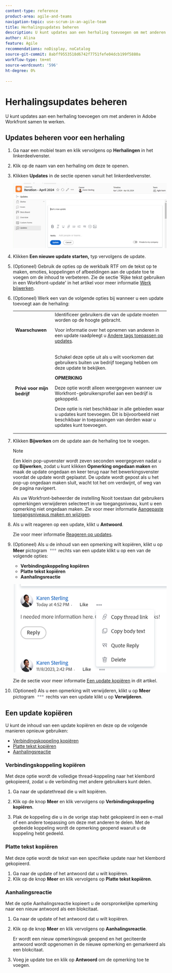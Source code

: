 ```yaml
---
content-type: reference
product-area: agile-and-teams
navigation-topic: use-scrum-in-an-agile-team
title: Herhalingsupdates beheren
description: U kunt updates aan een herhaling toevoegen om met anderen in Adobe Workfront samen te werken.
author: Alina
feature: Agile
recommendations: noDisplay, noCatalog
source-git-commit: 8abff9553518d6742f7751fefe04dcb199f5880a
workflow-type: tm+mt
source-wordcount: '596'
ht-degree: 0%

---
```



# Herhalingsupdates beheren

U kunt updates aan een herhaling toevoegen om met anderen in Adobe Workfront samen te werken.

## Updates beheren voor een herhaling

1. Ga naar een mobiel team en klik vervolgens op **Herhalingen** in het linkerdeelvenster.
1. Klik op de naam van een herhaling om deze te openen.
1. Klikken **Updates** in de sectie openen vanuit het linkerdeelvenster.

   ![](assets/updates-section-in-iteration.png)
1. Klikken **Een nieuwe update starten,** typ vervolgens de update.
1. (Optioneel) Gebruik de opties op de werkbalk RTF om de tekst op te maken, emoties, koppelingen of afbeeldingen aan de update toe te voegen om de inhoud te verbeteren. Zie de sectie &#39;Rijke tekst gebruiken in een Workfront-update&#39; in het artikel voor meer informatie [Werk bijwerken](/help/quicksilver/workfront-basics/updating-work-items-and-viewing-updates/update-work.md).
1. (Optioneel) Werk een van de volgende opties bij wanneer u een update toevoegt aan de herhaling:

   <table style="table-layout:auto"> 
    <col> 
    <col> 
    <tbody> 
     <tr> 
      <td role="rowheader"><strong>Waarschuwen</strong></td> 
      <td>Identificeer gebruikers die van de update moeten worden op de hoogte gebracht. <p>Voor informatie over het opnemen van anderen in een update raadpleegt u <a href="/help/quicksilver/workfront-basics/updating-work-items-and-viewing-updates/tag-others-on-updates.md">Andere tags toepassen op updates</a>.</p></td> 
     </tr> 
     <tr> 
      <td role="rowheader"><strong>Privé voor mijn bedrijf</strong></td> 
      <td> <p>Schakel deze optie uit als u wilt voorkomen dat gebruikers buiten uw bedrijf toegang hebben om deze update te bekijken.</p> 
      <p><b>OPMERKING</b></p>
      <p>Deze optie wordt alleen weergegeven wanneer uw Workfront-gebruikersprofiel aan een bedrijf is gekoppeld.</p>
      <p>Deze optie is niet beschikbaar in alle gebieden waar u updates kunt toevoegen. Dit is bijvoorbeeld niet beschikbaar in toepassingen van derden waar u updates kunt toevoegen. </p>
      </td> 
     </tr> 
    </tbody> 
   </table>

1. Klikken **Bijwerken** om de update aan de herhaling toe te voegen.

   >[!NOTE]
   >
   >Een klein pop-upvenster wordt zeven seconden weergegeven nadat u op **Bijwerken**, zodat u kunt klikken **Opmerking ongedaan maken** en maak de update ongedaan en keer terug naar het bewerkingsvenster voordat de update wordt geplaatst. De update wordt gepost als u het pop-up ongedaan maken sluit, wacht tot het om verdwijnt, of weg van de pagina navigeert.
   >
   >Als uw Workfront-beheerder de instelling Nooit toestaan dat gebruikers opmerkingen verwijderen selecteert in uw toegangsniveau, kunt u een opmerking niet ongedaan maken. Zie voor meer informatie [Aangepaste toegangsniveaus maken en wijzigen](/help/quicksilver/administration-and-setup/add-users/configure-and-grant-access/create-modify-access-levels.md).

1. Als u wilt reageren op een update, klikt u **Antwoord**.

   Zie voor meer informatie [Reageren op updates](/help/quicksilver/workfront-basics/updating-work-items-and-viewing-updates/reply-to-updates.md).

1. (Optioneel) Als u de inhoud van een opmerking wilt kopiëren, klikt u op **Meer** pictogram ![](assets/more-icon.png) rechts van een update klikt u op een van de volgende opties:

   * **Verbindingskoppeling kopiëren**
   * **Platte tekst kopiëren**
   * **Aanhalingsreactie**

   ![](assets/copy-comment-content-in-updates-section.png)

   Zie de sectie voor meer informatie [Een update kopiëren](#copy-an-update) in dit artikel.
1. (Optioneel) Als u een opmerking wilt verwijderen, klikt u op **Meer** pictogram ![](assets/more-icon.png) rechts van een update klikt u op **Verwijderen**.

## Een update kopiëren

U kunt de inhoud van een update kopiëren en deze op de volgende manieren opnieuw gebruiken:

* [Verbindingskoppeling kopiëren](#copy-thread-link)
* [Platte tekst kopiëren](#copy-body-text)
* [Aanhalingsreactie](#quote-reply)

### Verbindingskoppeling kopiëren

Met deze optie wordt de volledige thread-koppeling naar het klembord gekopieerd, zodat u de verbinding met andere gebruikers kunt delen.

1. Ga naar de updatethread die u wilt kopiëren.

1. Klik op de knop **Meer** en klik vervolgens op **Verbindingskoppeling kopiëren**.

1. Plak de koppeling die u in de vorige stap hebt gekopieerd in een e-mail of een andere toepassing om deze met anderen te delen. Met de gedeelde koppeling wordt de opmerking geopend waaruit u de koppeling hebt gedeeld.

### Platte tekst kopiëren

Met deze optie wordt de tekst van een specifieke update naar het klembord gekopieerd.

1. Ga naar de update of het antwoord dat u wilt kopiëren.
1. Klik op de knop **Meer** en klik vervolgens op **Platte tekst kopiëren**.

### Aanhalingsreactie

Met de optie Aanhalingsreactie kopieert u de oorspronkelijke opmerking naar een nieuw antwoord als een blokcitaat.

1. Ga naar de update of het antwoord dat u wilt kopiëren.
1. Klik op de knop **Meer** en klik vervolgens op **Aanhalingsreactie**.

   Er wordt een nieuw opmerkingsvak geopend en het geciteerde antwoord wordt opgenomen in de nieuwe opmerking en gemarkeerd als een blokcitaat.

1. Voeg je update toe en klik op **Antwoord** om de opmerking toe te voegen.